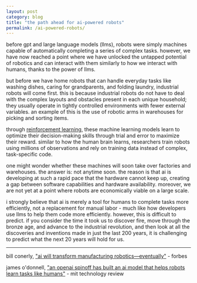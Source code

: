 ```yaml
---
layout: post
category: blog
title: "the path ahead for ai-powered robots"
permalink: /ai-powered-robots/
---
```


before gpt and large language models (llms), robots were simply machines capable of automatically completing a series of complex tasks. however, we have now reached a point where we have unlocked the untapped potential of robotics and can interact with them similarly to how we interact with humans, thanks to the power of llms.

but before we have home robots that can handle everyday tasks like washing dishes, caring for grandparents, and folding laundry, industrial robots will come first. this is because industrial robots do not have to deal with the complex layouts and obstacles present in each unique household; they usually operate in tightly controlled environments with fewer external variables. an example of this is the use of robotic arms in warehouses for picking and sorting items.

through [reinforcement learning](https://en.wikipedia.org/wiki/Reinforcement_learning), these machine learning models learn to optimize their decision-making skills through trial and error to maximize their reward. similar to how the human brain learns, researchers train robots using millions of observations and rely on training data instead of complex, task-specific code.

one might wonder whether these machines will soon take over factories and warehouses. the answer is: not anytime soon. the reason is that ai is developing at such a rapid pace that the hardware cannot keep up, creating a gap between software capabilities and hardware availability. moreover, we are not yet at a point where robots are economically viable on a large scale.

i strongly believe that ai is merely a tool for humans to complete tasks more efficiently, not a replacement for manual labor - much like how developers use llms to help them code more efficiently. however, this is difficult to predict. if you consider the time it took us to discover fire, move through the bronze age, and advance to the industrial revolution, and then look at all the discoveries and inventions made in just the last 200 years, it is challenging to predict what the next 20 years will hold for us.

---

bill conerly, ["ai will transform manufacturing robotics—eventually"](https://www.technologyreview.com/2024/03/11/1089653/an-openai-spinoff-has-built-an-ai-model-that-helps-robots-learn-tasks-like-humans/) - forbes

james o'donnell, ["an openai spinoff has built an ai model that helps robots learn tasks like humans"](https://www.forbes.com/sites/billconerly/2024/04/02/ai-will-transform-manufacturing-robotics-eventually/) - mit technology review